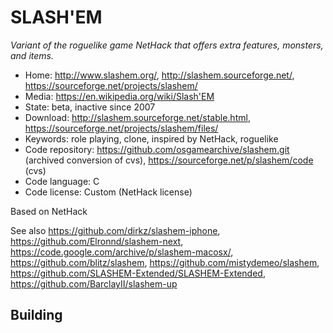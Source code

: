 # SLASH'EM

_Variant of the roguelike game NetHack that offers extra features, monsters, and items._

- Home: http://www.slashem.org/, http://slashem.sourceforge.net/, https://sourceforge.net/projects/slashem/
- Media: https://en.wikipedia.org/wiki/Slash'EM
- State: beta, inactive since 2007
- Download: http://slashem.sourceforge.net/stable.html, https://sourceforge.net/projects/slashem/files/
- Keywords: role playing, clone, inspired by NetHack, roguelike
- Code repository: https://github.com/osgamearchive/slashem.git (archived conversion of cvs), https://sourceforge.net/p/slashem/code (cvs)
- Code language: C
- Code license: Custom (NetHack license)

Based on NetHack

See also https://github.com/dirkz/slashem-iphone, https://github.com/Elronnd/slashem-next, https://code.google.com/archive/p/slashem-macosx/, https://github.com/blitz/slashem, https://github.com/mistydemeo/slashem,
https://github.com/SLASHEM-Extended/SLASHEM-Extended, https://github.com/BarclayII/slashem-up

## Building

